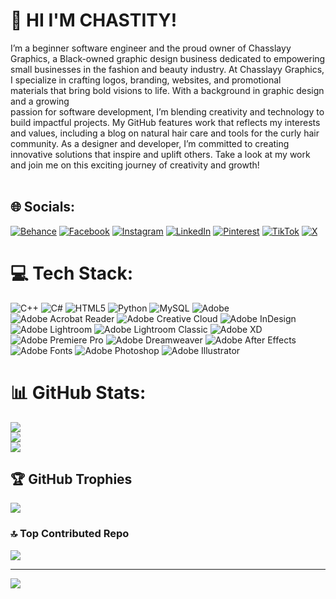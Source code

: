 # 💫 HI I'M CHASTITY! 
I’m a beginner software engineer  and the proud owner of Chasslayy Graphics, a Black-owned graphic design business dedicated to empowering small businesses in the fashion and beauty industry. At Chasslayy Graphics, I specialize in crafting logos, branding, websites, and promotional <br>materials that bring bold visions to life. With a  background in graphic design and a growing <br>passion for software development, I’m blending creativity and technology to build impactful projects. 
My GitHub features work that reflects my interests and values, including a blog on natural hair care and tools for the curly hair community. As a designer and developer, I’m committed to  creating innovative solutions that inspire and  uplift others. Take a look at my work and join me on this exciting journey of creativity and growth!<br><br>


## 🌐 Socials:
[![Behance](https://img.shields.io/badge/Behance-1769ff?logo=behance&logoColor=white)](https://behance.net/chasslayy) [![Facebook](https://img.shields.io/badge/Facebook-%231877F2.svg?logo=Facebook&logoColor=white)](https://facebook.com/chasslayygraphics) [![Instagram](https://img.shields.io/badge/Instagram-%23E4405F.svg?logo=Instagram&logoColor=white)](https://instagram.com/chasslayygraphics ) [![LinkedIn](https://img.shields.io/badge/LinkedIn-%230077B5.svg?logo=linkedin&logoColor=white)](https://linkedin.com/in/chastitylewis) [![Pinterest](https://img.shields.io/badge/Pinterest-%23E60023.svg?logo=Pinterest&logoColor=white)](https://pinterest.com/chasslayygraphics ) [![TikTok](https://img.shields.io/badge/TikTok-%23000000.svg?logo=TikTok&logoColor=white)](https://tiktok.com/@chasslayy) [![X](https://img.shields.io/badge/X-black.svg?logo=X&logoColor=white)](https://x.com/Chas_Slayy) 

# 💻 Tech Stack:
![C++](https://img.shields.io/badge/c++-%2300599C.svg?style=for-the-badge&logo=c%2B%2B&logoColor=white) ![C#](https://img.shields.io/badge/c%23-%23239120.svg?style=for-the-badge&logo=csharp&logoColor=white) ![HTML5](https://img.shields.io/badge/html5-%23E34F26.svg?style=for-the-badge&logo=html5&logoColor=white) ![Python](https://img.shields.io/badge/python-3670A0?style=for-the-badge&logo=python&logoColor=ffdd54) ![MySQL](https://img.shields.io/badge/mysql-4479A1.svg?style=for-the-badge&logo=mysql&logoColor=white) ![Adobe](https://img.shields.io/badge/adobe-%23FF0000.svg?style=for-the-badge&logo=adobe&logoColor=white) ![Adobe Acrobat Reader](https://img.shields.io/badge/Adobe%20Acrobat%20Reader-EC1C24.svg?style=for-the-badge&logo=Adobe%20Acrobat%20Reader&logoColor=white) ![Adobe Creative Cloud](https://img.shields.io/badge/Adobe%20Creative%20Cloud-DA1F26.svg?style=for-the-badge&logo=Adobe%20Creative%20Cloud&logoColor=white) ![Adobe InDesign](https://img.shields.io/badge/Adobe%20InDesign-49021F?style=for-the-badge&logo=adobeindesign&logoColor=FF3366) ![Adobe Lightroom](https://img.shields.io/badge/Adobe%20Lightroom-31A8FF.svg?style=for-the-badge&logo=Adobe%20Lightroom&logoColor=white) ![Adobe Lightroom Classic](https://img.shields.io/badge/Adobe%20Lightroom%20Classic-31A8FF.svg?style=for-the-badge&logo=Adobe%20Lightroom%20Classic&logoColor=white) ![Adobe XD](https://img.shields.io/badge/Adobe%20XD-470137?style=for-the-badge&logo=Adobe%20XD&logoColor=#FF61F6) ![Adobe Premiere Pro](https://img.shields.io/badge/Adobe%20Premiere%20Pro-9999FF.svg?style=for-the-badge&logo=Adobe%20Premiere%20Pro&logoColor=white) ![Adobe Dreamweaver](https://img.shields.io/badge/Adobe%20Dreamweaver-FF61F6.svg?style=for-the-badge&logo=Adobe%20Dreamweaver&logoColor=white) ![Adobe After Effects](https://img.shields.io/badge/Adobe%20After%20Effects-9999FF.svg?style=for-the-badge&logo=Adobe%20After%20Effects&logoColor=white) ![Adobe Fonts](https://img.shields.io/badge/Adobe%20Fonts-000B1D.svg?style=for-the-badge&logo=Adobe%20Fonts&logoColor=white) ![Adobe Photoshop](https://img.shields.io/badge/adobe%20photoshop-%2331A8FF.svg?style=for-the-badge&logo=adobe%20photoshop&logoColor=white) ![Adobe Illustrator](https://img.shields.io/badge/adobe%20illustrator-%23FF9A00.svg?style=for-the-badge&logo=adobe%20illustrator&logoColor=white)
# 📊 GitHub Stats:
![](https://github-readme-stats.vercel.app/api?username=chasslayy&theme=dark&hide_border=false&include_all_commits=false&count_private=false)<br/>
![](https://github-readme-streak-stats.herokuapp.com/?user=chasslayy&theme=dark&hide_border=false)<br/>
![](https://github-readme-stats.vercel.app/api/top-langs/?username=chasslayy&theme=dark&hide_border=false&include_all_commits=false&count_private=false&layout=compact)

## 🏆 GitHub Trophies
![](https://github-profile-trophy.vercel.app/?username=chasslayy&theme=radical&no-frame=false&no-bg=true&margin-w=4)

### 🔝 Top Contributed Repo
![](https://github-contributor-stats.vercel.app/api?username=chasslayy&limit=5&theme=dark&combine_all_yearly_contributions=true)

---
[![](https://visitcount.itsvg.in/api?id=chasslayy&icon=0&color=0)](https://visitcount.itsvg.in)

<!-- Proudly created with GPRM ( https://gprm.itsvg.in ) -->

